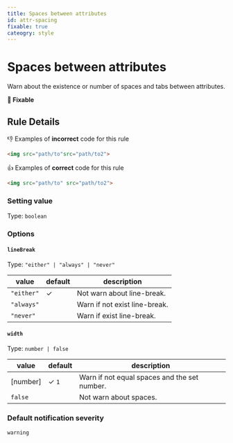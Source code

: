 ```yaml
---
title: Spaces between attributes
id: attr-spacing
fixable: true
cateogry: style
---
```


# Spaces between attributes

Warn about the existence or number of spaces and tabs between attributes.

**🔧 Fixable**

## Rule Details

👎 Examples of **incorrect** code for this rule

<!-- prettier-ignore-start -->
```html
<img src="path/to"src="path/to2">
```
<!-- prettier-ignore-end -->

👍 Examples of **correct** code for this rule

<!-- prettier-ignore-start -->
```html
<img src="path/to" src="path/to2">
```
<!-- prettier-ignore-end -->

### Setting value

Type: `boolean`

### Options

#### `lineBreak`

Type: `"either" | "always" | "never"`

| value      | default | description                   |
| ---------- | ------- | ----------------------------- |
| `"either"` | ✓       | Not warn about line-break.    |
| `"always"` |         | Warn if not exist line-break. |
| `"never"`  |         | Warn if exist line-break.     |

#### `width`

Type: `number | false`

| value    | default | description                                  |
| -------- | ------- | -------------------------------------------- |
| [number] | ✓ `1`   | Warn if not equal spaces and the set number. |
| `false`  |         | Not warn about spaces.                       |

### Default notification severity

`warning`
